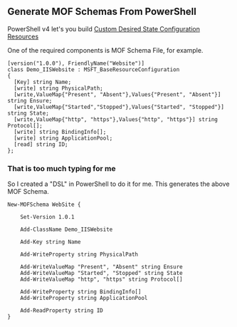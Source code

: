 ## Generate MOF Schemas From PowerShell
PowerShell v4 let's you build [Custom Desired State Configuration Resources](http://technet.microsoft.com/en-us/library/dn249927.aspx)

One of the required components is MOF Schema File, for example.

	[version("1.0.0"), FriendlyName("Website")] 
	class Demo_IISWebsite : MSFT_BaseResourceConfiguration
	{
	  [Key] string Name;
	  [write] string PhysicalPath;
	  [write,ValueMap{"Present", "Absent"},Values{"Present", "Absent"}] string Ensure;
	  [write,ValueMap{"Started","Stopped"},Values{"Started", "Stopped"}] string State;
	  [write,ValueMap{"http", "https"},Values{"http", "https"}] string Protocol[];
	  [write] string BindingInfo[];
	  [write] string ApplicationPool;
	  [read] string ID;
	};
### That is too much typing for me
So I created a "DSL" in PowerShell to do it for me. This generates the above MOF Schema.

	New-MOFSchema WebSite {
	
	    Set-Version 1.0.1	
	    
		Add-ClassName Demo_IISWebsite
	
	    Add-Key string Name
	
	    Add-WriteProperty string PhysicalPath
	
	    Add-WriteValueMap "Present", "Absent" string Ensure
	    Add-WriteValueMap "Started", "Stopped" string State
	    Add-WriteValueMap "http", "https" string Protocol[]
	
	    Add-WriteProperty string BindingInfo[]
	    Add-WriteProperty string ApplicationPool
	
	    Add-ReadProperty string ID
	}